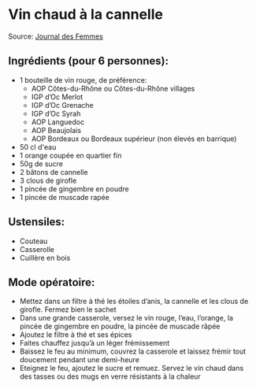 # Vin chaud à la cannelle

Source: [Journal des Femmes](https://cuisine.journaldesfemmes.fr/recette/320385-vin-chaud)

## Ingrédients (pour 6 personnes):

- 1 bouteille de vin rouge, de préférence:
  - AOP Côtes-du-Rhône ou Côtes-du-Rhône villages
  - IGP d’Oc Merlot
  - IGP d’Oc Grenache
  - IGP d’Oc Syrah
  - AOP Languedoc
  - AOP Beaujolais
  - AOP Bordeaux ou Bordeaux supérieur (non élevés en barrique)
- 50 cl d'eau
- 1 orange coupée en quartier fin
- 50g de sucre
- 2 bâtons de cannelle
- 3 clous de girofle
- 1 pincée de gingembre en poudre
- 1 pincée de muscade rapée

## Ustensiles:

- Couteau
- Casserolle
- Cuillère en bois

## Mode opératoire:

- Mettez dans un filtre à thé les étoiles d’anis, la cannelle et les clous de girofle. Fermez bien le sachet
- Dans une grande casserole, versez le vin rouge, l’eau, l’orange, la pincée de gingembre en poudre, la pincée de muscade râpée
- Ajoutez le filtre à thé et ses épices
- Faites chauffez jusqu’à un léger frémissement
- Baissez le feu au minimum, couvrez la casserole et laissez frémir tout doucement pendant une demi-heure
- Eteignez le feu, ajoutez le sucre et remuez. Servez le vin chaud dans des tasses ou des mugs en verre résistants à la chaleur
